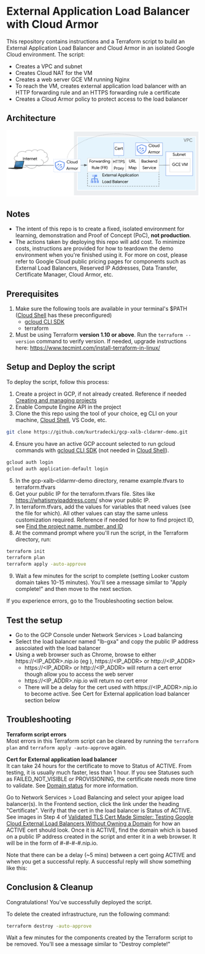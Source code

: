 # External Application Load Balancer with Cloud Armor

This repository contains instructions and a Terraform script to build an External Application Load Balancer and Cloud Armor in an isolated Google Cloud environment. The script:
* Creates a VPC and subnet
* Creates Cloud NAT for the VM
* Creates a web server GCE VM running Nginx
* To reach the VM, creates external application load balancer with an HTTP forwarding rule and an HTTPS forwarding rule a certificate
* Creates a Cloud Armor policy to protect access to the load balancer

## Architecture
![Architecture](./images/architecture.png)

## Notes
* The intent of this repo is to create a fixed, isolated environment for learning, demonstration and Proof of Concept (PoC), **not production**.
* The actions taken by deploying this repo will add cost. To minimize costs, instructions are provided for how to teardown the demo environment when you're finished using it. For more on cost, please refer to Google Cloud public pricing pages for components such as External Load Balancers, Reserved IP Addresses, Data Transfer, Certificate Manager, Cloud Armor, etc.


## Prerequisites
1. Make sure the following tools are available in your terminal's $PATH ([Cloud Shell](https://cloud.google.com/shell/docs/how-cloud-shell-works) has these preconfigured)
    * [gcloud CLI SDK](https://cloud.google.com/sdk/docs/install)
    * terraform
2. Must be using Terraform **version 1.10 or above**. Run the `terraform --version` command to verify version. If needed, upgrade instructions here: https://www.tecmint.com/install-terraform-in-linux/


## Setup and Deploy the script

To deploy the script, follow this process:
1. Create a project in GCP, if not already created. Reference if needed [Creating and managing projects](https://cloud.google.com/resource-manager/docs/creating-managing-projects)
2. Enable Compute Engine API in the project
3. Clone the this repo using the tool of your choice, eg CLI on your machine, [Cloud Shell](https://cloud.google.com/shell/docs/how-cloud-shell-works), VS Code, etc.
```sh
git clone https://github.com/kurtradecki/gcp-xalb-cldarmr-demo.git
```
4. Ensure you have an active GCP account selected to run gcloud commands with [gcloud CLI SDK](https://cloud.google.com/sdk/docs/install) (not needed in [Cloud Shell](https://cloud.google.com/shell/docs/how-cloud-shell-works)).
```sh
gcloud auth login
gcloud auth application-default login
```
5. In the gcp-xalb-cldarmr-demo directory, rename example.tfvars to terraform.tfvars
6. Get your public IP for the terraform.tfvars file. Sites like https://whatismyipaddress.com/ show your public IP.
7. In terraform.tfvars, add the values for variables that need values (see the file for which). All other values can stay the same unless customization required. Reference if needed for how to find project ID, see [Find the project name, number, and ID](https://cloud.google.com/resource-manager/docs/creating-managing-projects#identifying_projects)
8. At the command prompt where you'll run the script, in the Terraform directory, run:
```sh 
terraform init
terraform plan
terraform apply -auto-approve
```
9. Wait a few minutes for the script to complete (setting Looker custom domain takes 10-15 minutes). You'll see a message similar to "Apply complete!" and then move to the next section.

If you experience errors, go to the Troubleshooting section below.

## Test the setup

* Go to the GCP Console under Network Services > Load balancing
* Select the load balancer named "lb-gxa" and copy the public IP address asscoiated with the load balancer
* Using a web browser such as Chrome, browse to either https://<IP_ADDR>.nip.io (eg ), https://<IP_ADDR> or http://<IP_ADDR> 
   * https://<IP_ADDR> or http://<IP_ADDR> will return a cert error though allow you to access the web server
   * https://<IP_ADDR>.nip.io will return no cert error
   * There will be a delay for the cert used with https://<IP_ADDR>.nip.io to become active. See Cert for External application load balancer section below 

## Troubleshooting

**Terraform script errors**\
Most errors in this Terraform script can be cleared by running the `terraform plan` and `terraform apply -auto-approve` again. 

**Cert for External application load balancer**\
It can take 24 hours for the certificate to move to Status of ACTIVE. From testing, it is usually much faster, less than 1 hour. If you see Statuses such as FAILED_NOT_VISIBLE or PROVISIONING, the certificate needs more time to validate. See [Domain status](https://cloud.google.com/load-balancing/docs/ssl-certificates/troubleshooting#domain-status) for more information. 

Go to Network Services > Load Balancing and select your apigee load balancer(s). In the Frontend section, click the link under the heading "Certificate". Verify that the cert in the load balancer is Status of ACTIVE. See images in Step 4 of [Validated TLS Cert Made Simpler: Testing Google Cloud External Load Balancers Without Owning a Domain](https://medium.com/google-cloud/validated-tls-cert-made-simpler-testing-google-cloud-external-load-balancers-without-owning-a-d5a972bac3b2) for how an ACTIVE cert should look. Once it is ACTIVE, find the domain which is based on a public IP address created in the script and enter it in a web browser. It will be in the form of #-#-#-#.nip.io. 

Note that there can be a delay (~5 mins) between a cert going ACTIVE and when you get a successful reply. A successful reply will show something like this:



## Conclusion & Cleanup

Congratulations! You've successfully deployed the script.

To delete the created infrastructure, run the following command:

```sh
terraform destroy -auto-approve
```

Wait a few minutes for the components created by the Terraform script to be removed. You'll see a message similar to "Destroy complete!" 
